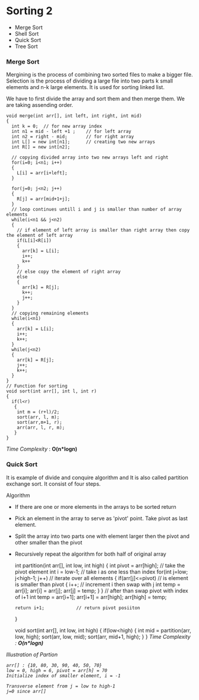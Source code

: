 # Sorting 2

 * Merge Sort
 * Shell Sort
 * Quick Sort
 * Tree Sort


### Merge Sort

Mergining is the process of combining two sorted files to make a bigger file. Selection is the process of dividing a large file into two parts k small elements and n-k large elements. It is used for sorting linked list.

We have to first divide the array and sort them and then merge them. We are taking assending order.<br>

    void merge(int arr[], int left, int right, int mid)
    {
      int k = 0;  // for new array index
      int n1 = mid - left +1 ;    // for left array
      int n2 = right - mid;       // for right array
      int L[] = new int[n1];      // creating two new arrays
      int R[] = new int[n2];

      // copying divided array into two new arrays left and right
      for(i=0; i<n1; i++)
      {
        L[i] = arr[i+left];
      }

      for(j=0; j<n2; j++)
      {
        R[j] = arr[mid+1+j];
      }
      // loop continues untill i and j is smaller than number of array elements
      while(i<n1 && j<n2)
      {
        // if element of left array is smaller than right array then copy the element of left array
        if(L[i]<R[i])
        {
          arr[k] = L[i];
          i++;
          k++
        }
        // else copy the element of right array
        else
        {
          arr[k] = R[j];
          k++;
          j++;
        }
      }
      // copying remaining elements
      while(i<n1)
      {
        arr[k] = L[i];
        i++;
        k++;
      }
      while(j<n2)
      {
        arr[k] = R[j];
        j++;
        k++;
      }
    }
    // Function for sorting
    void sort(int arr[], int l, int r)
    {
      if(l<r)
       {
        int m = (r+l)/2;
        sort(arr, l, m);
        sort(arr,m+1, r);
        arr(arr, l, r, m);
       }
    }
<i> Time Complexity</i> : <b> O(n*logn)</b>

### Quick Sort

It is example of divide and conquire algorithm and It is also called partition exchange sort. It consist of four steps.<br>

Algorithm
* If there are one or more elements in the arrays to be sorted return
* Pick an element in the array to serve as 'pivot' point. Take pivot as last element.
* Split the array into two parts one with element larger then the pivot and other smaller than the pivot
* Recursively repeat the algorithm for both half of original array


    int partition(int arr[], int low, int high)
    {
      int pivot = arr[high];              // take the pivot element
      int i = low-1;                      // take i as one less than index
      for(int j=low; j<high-1; j++)       // iterate over all elements
      {
        if(arr[j]<=pivot)                 // is element is smaller than pivot
        {
          i++;                            // increment i then swap with j
          int temp = arr[i];
          arr[i] = arr[j];
          arr[j] = temp;
        }
      }
      // after than swap pivot with index of i+1
      int temp = arr[i+1];
      arr[i+1] = arr[high];
      arr[high] = temp;

      return i+1;            // return pivot posiiton
     }


    void sort(int arr[], int low, int high)
    {
      if(low<high)
      {
        int mid = partition(arr, low, high);
        sort(arr, low, mid);
        sort(arr, mid+1, high);
      }
    }
<i> Time Complexity<i> : <b> O(n*logn)</b>

Illustration of Partion

    arr[] : {10, 80, 30, 90, 40, 50, 70}
    low = 0, high = 6, pivot = arr[h] = 70
    Initialize index of smaller element, i = -1

    Transverse element from j = low to high-1
    j=0 since arr[]
